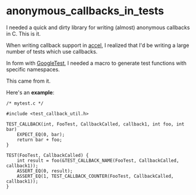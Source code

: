 anonymous_callbacks_in_tests
============================

I needed a quick and dirty library for writing (almost) anonymous callbacks in C. This is it.

When writing callback support in [accel](https://github.com/shalecraig/accel), I realized that I'd
be writing a large number of tests which use callbacks.

In form with [GoogleTest](https://code.google.com/p/googletest/), I needed a macro to generate test
functions with specific namespaces.

This came from it.


Here's an **example**:

```
/* mytest.c */

#include <test_callback_util.h>

TEST_CALLBACK(int, FooTest, CallbackCalled, callback1, int foo, int bar)
    EXPECT_EQ(0, bar);
    return bar + foo;
}

TEST(FooTest, CallbackCalled) {
    int result = foo(&TEST_CALLBACK_NAME(FooTest, CallbackCalled, callback1));
    ASSERT_EQ(0, result);
    ASSERT_EQ(1, TEST_CALLBACK_COUNTER(FooTest, CallbackCalled, callback1));
}
```
